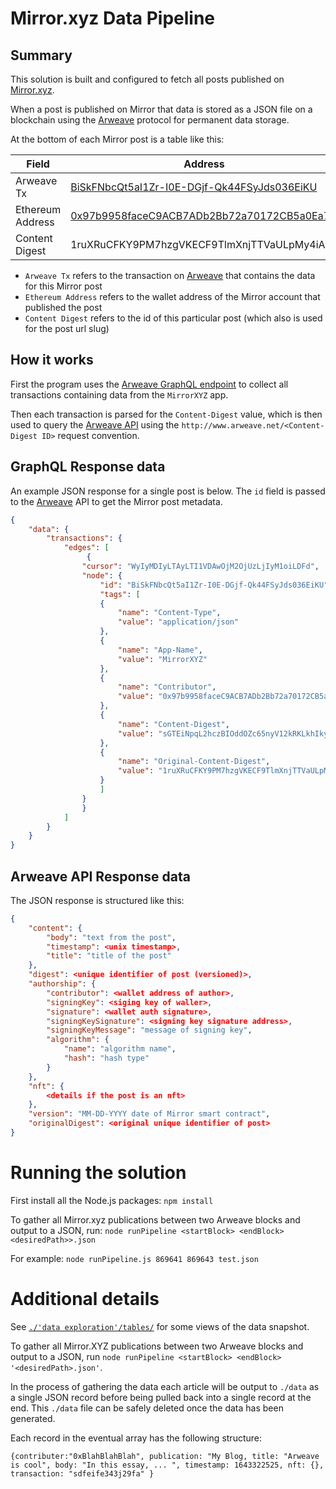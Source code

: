 # Mirror.xyz Data Pipeline

## Summary
This solution is built and configured to fetch all posts published on [Mirror.xyz](http://www.mirror.xyz).

When a post is published on Mirror that data is stored as a JSON file on a blockchain using the [Arweave](http://www.arweave.org) protocol for permanent data storage.

At the bottom of each Mirror post is a table like this:

| Field | Address |
|--|--|
| Arweave Tx | [BiSkFNbcQt5aI1Zr-I0E-DGjf-Qk44FSyJds036EiKU](https://viewblock.io/arweave/tx/BiSkFNbcQt5aI1Zr-I0E-DGjf-Qk44FSyJds036EiKU) |
| Ethereum Address | [0x97b9958faceC9ACB7ADb2Bb72a70172CB5a0Ea7C](https://etherscan.io/address/0x97b9958faceC9ACB7ADb2Bb72a70172CB5a0Ea7C) |
| Content Digest | 1ruXRuCFKY9PM7hzgVKECF9TlmXnjTTVaULpMy4iAGk |

- `Arweave Tx` refers to the transaction on [Arweave](https://viewblock.io/arweave/) that contains the data for this Mirror post
- `Ethereum Address` refers to the wallet address of the Mirror account that published the post 
- `Content Digest` refers to the id of this particular post (which also is used for the post url slug)

## How it works
First the program uses the [Arweave GraphQL endpoint](https://arweave.net/graphql) to collect all transactions containing data from the `MirrorXYZ` app.

Then each transaction is parsed for the `Content-Digest` value, which is then used to query the [Arweave API](http://www.arweave.net) using the `http://www.arweave.net/<Content-Digest ID>` request convention.

## GraphQL Response data

An example JSON response for a single post is below. The `id` field is passed to the [Arweave](http://www.arweave.net) API to get the Mirror post metadata.

```json
{
	"data": {
		"transactions": {
			"edges": [
				 {
				"cursor": "WyIyMDIyLTAyLTI1VDAwOjM2OjUzLjIyM1oiLDFd",
				"node": {
					"id": "BiSkFNbcQt5aI1Zr-I0E-DGjf-Qk44FSyJds036EiKU",
					"tags": [
					{
						"name": "Content-Type",
						"value": "application/json"
					},
					{
						"name": "App-Name",
						"value": "MirrorXYZ"
					},
					{
						"name": "Contributor",
						"value": "0x97b9958faceC9ACB7ADb2Bb72a70172CB5a0Ea7C"
					},
					{
						"name": "Content-Digest",
						"value": "sGTEiNpqL2hczBIOddOZc65nyV12kRKLkhIkyMWreuY"
					},
					{
						"name": "Original-Content-Digest",
						"value": "1ruXRuCFKY9PM7hzgVKECF9TlmXnjTTVaULpMy4iAGk"
					}
					]
				}
				}
			]
		}
	}
}
```

## Arweave API Response data

The JSON response is structured like this:

```json
{
	"content": {
		"body": "text from the post",
		"timestamp": <unix timestamp>,
		"title": "title of the post"
	},
	"digest": <unique identifier of post (versioned)>,
	"authorship": {
		"contributor": <wallet address of author>,
		"signingKey": <siging key of waller>,
		"signature": <wallet auth signature>,
		"signingKeySignature": <signing key signature address>,
		"signingKeyMessage": "message of signing key",
		"algorithm": {
			"name": "algorithm name",
			"hash": "hash type"
		}
	},
	"nft": {
		<details if the post is an nft>
	},
	"version": "MM-DD-YYYY date of Mirror smart contract",
	"originalDigest": <original unique identifier of post>
}
```

# Running the solution

First install all the Node.js packages: `npm install`

To gather all Mirror.xyz publications between two Arweave blocks and output to a JSON, run:
`node runPipeline <startBlock> <endBlock> <desiredPath>>.json`

For example: `node runPipeline.js 869641 869643 test.json`

# Additional details


See [`./'data exploration'/tables/`](https://github.com/nathanabram/Mirror.XYZ-Scraper/tree/master/data%20exploration/tables) for some views of the data snapshot.

To gather all Mirror.XYZ publications between two Arweave blocks and output to a JSON, run `node runPipeline <startBlock> <endBlock> '<desiredPath>.json'`.

In the process of gathering the data each article will be output to `./data` as a single JSON record before being pulled back into a single record at the end.
This `./data` file can be safely deleted once the data has been generated. 

Each record in the eventual array has the following structure: 

`{contributer:"0xBlahBlahBlah",
	publication: "My Blog,
	title: "Arweave is cool",
	body: "In this essay, ... ",
	timestamp: 1643322525,
	nft: {},
	transaction: "sdfeife343j29fa"
	}`
  
